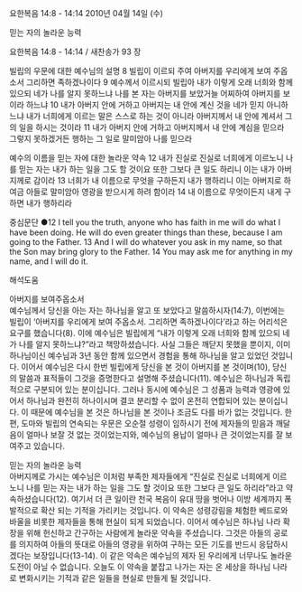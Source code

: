 요한복음 14:8 - 14:14 
2010년 04월 14일 (수)

믿는 자의 놀라운 능력



요한복음 14:8 - 14:14 / 새찬송가 93 장


빌립의 우문에 대한 예수님의 설명
8 빌립이 이르되 주여 아버지를 우리에게 보여 주옵소서 그리하면 족하겠나이다 9 예수께서 이르시되 빌립아 내가 이렇게 오래 너희와 함께 있으되 네가 나를 알지 못하느냐 나를 본 자는 아버지를 보았거늘 어찌하여 아버지를 보이라 하느냐 10 내가 아버지 안에 거하고 아버지는 내 안에 계신 것을 네가 믿지 아니하느냐 내가 너희에게 이르는 말은 스스로 하는 것이 아니라 아버지께서 내 안에 계셔서 그의 일을 하시는 것이라 11 내가 아버지 안에 거하고 아버지께서 내 안에 계심을 믿으라 그렇지 못하겠거든 행하는 그 일로 말미암아 나를 믿으라  

예수의 이름을 믿는 자에 대한 놀라운 약속
12 내가 진실로 진실로 너희에게 이르노니 나를 믿는 자는 내가 하는 일을 그도 할 것이요 또한 그보다 큰 일도 하리니 이는 내가 아버지께로 감이라 13 너희가 내 이름으로 무엇을 구하든지 내가 행하리니 이는 아버지로 하여금 아들로 말미암아 영광을 받으시게 하려 함이라 14 내 이름으로 무엇이든지 내게 구하면 내가 행하리라 

중심문단 ●12 I tell you the truth, anyone who has faith in me will do what I have been doing. He will do even greater things than these, because I am going to the Father. 13 And I will do whatever you ask in my name, so that the Son may bring glory to the Father. 14 You may ask me for anything in my name, and I will do it.

해석도움





아버지를 보여주옵소서  
예수님께서 당신을 아는 자는 하나님을 알고 또 보았다고 말씀하시자(14:7), 이번에는 빌립이 ‘아버지를 우리에게 보여 주옵소서. 그리하면 족하겠나이다’라고 하는 어리석은 요구를 했습니다(8). 이에 예수님은 빌립에게 “내가 이렇게 오래 너희와 함께 있으되 네가 나를 알지 못하느냐?”라고 책망하셨습니다. 사실 그들은 깨닫지 못했을 뿐이지, 이미 하나님이신 예수님과 3년 동안 함께 있으면서 경험을 통해 하나님을 알고 있었던 것입니다. 이어서 예수님은 다시 한번 빌립에게 당신을 본 것이 아버지를 본 것이며(10), 당신의 말씀과 표적들이 그것을 증명한다고 설명해 주셨습니다(11). 예수님은 하나님과 독립적으로 구분되어 있는 분이십니다. 그러나 동시에 예수님은 그 성품과 능력과 영광에 있어서 하나님과 완전히 하나이시며 결코 분리할 수 없이 온전히 연합되어 있는 분이십니다. 이 때문에 예수님을 본 것은 하나님을 본 것이나 조금도 다를 바가 없는 것입니다. 한편, 도마와 빌립의 연속되는 우문은 오순절 성령이 임하시기 전에 제자들의 믿음과 깨달음이 얼마나 보잘 것 없는 것이었는지와, 예수님의 용납이 얼마나 큰 것이었는지를 잘 보여주고 있습니다.  

믿는 자의 놀라운 능력  
아버지께로 가시는 예수님은 이처럼 부족한 제자들에게 “진실로 진실로 너희에게 이르노니 나를 믿는 자는 내가 하는 일을 그도 할 것이요 또한 그보다 큰 일도 하리라”라고 약속하셨습니다(12). 여기서 더 큰 일이란 천국 복음이 유대 땅을 벗어나 이방 세계까지 폭발적으로 확산 되는 기적을 가리키는 것입니다. 이 약속은 성령강림을 체험한 베드로와 바울을 비롯한 제자들을 통해 현실이 되게 되었습니다. 이어서 예수님은 하나님 나라 확장을 위해 헌신하고 간구하는 사람에게 놀라운 약속을 주셨습니다. 그것은 아들의 공로를 의지하여 아들의 뜻대로 아들의 영광을 위하여 구하는 모든 기도를 반드시 응답하시겠다는 보장입니다(13-14). 이 같은 약속은 예수님의 제자 된 우리에게 너무나도 놀라운 도전이 아닐 수 없습니다. 오늘도 이 약속을 붙잡고 나가는 자는 온 세상을 하나님 나라로 변화시키는 기적과 같은 일들을 현실로 만들게 될 것입니다.